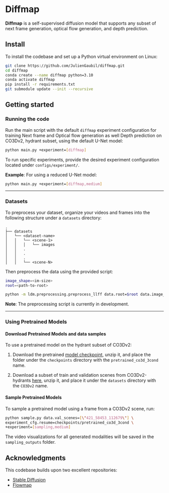 # Diffmap

**Diffmap** is a self-supervised diffusion model that supports any subset of next frame generation, optical flow generation, and depth prediction.

## Install
To install the codebase and set up a Python virtual environment on Linux:
```bash
git clone https://github.com/JulienGaubil/diffmap.git
cd diffmap
conda create --name diffmap python=3.10
conda activate diffmap
pip install -r requirements.txt
git submodule update --init --recursive
```

## Getting started

### Running the code
Run the main script with the default `diffmap` experiment configuration for training Next frame and Optical flow generation as well Depth prediction on CO3Dv2, hydrant subset, using the default U-Net model:
```bash
python main.py +experiment=[diffmap]
```

To run specific experiments, provide the desired experiment configuration located under `configs/experiment/`.

**Example**: For using a reduced U-Net model:
```bash
python main.py +experiment=[diffmap,medium]
```

---

### Datasets

To preprocess your dataset, organize your videos and frames into the following structure under a `datasets` directory:
```
.
├── datasets
│   └── <dataset-name>
│   │   └── <scene-1>
│   │   │   └── images
│   │   .
│   │   .
│   │   .
│   │   └── <scene-N>

```
Then preprocess the data using the provided script:
```bash
image_shape=<im-size>
root=<path-to-root>

python -m ldm.preprocessing.preprocess_llff data.root=$root data.image_shape=$image_shape
```
**Note**: The preprocessing script is currently in development.

---

### Using Pretrained Models

#### Download Pretrained Models and data samples
To use a pretrained model on the hydrant subset of CO3Dv2:  
1. Download the pretrained [model checkpoint](https://drive.google.com/file/d/1kozE-14kpgRlcglU_6wUjpn8L7bosdhu/view?usp=share_link), unzip it, and place the folder under the `checkpoints` directory with the `pretrained_co3d_3cond` name.

2. Download a subset of train and validation scenes from CO3Dv2-hydrants [here](https://drive.google.com/file/d/1873fQhFIfMSYMVfwF0651hHNT3bDhOFQ/view?usp=share_link), unzip it, and place it under the `datasets` directory with the `CO3Dv2` name.

#### Sample Pretrained Models
To sample a pretrained model using a frame from a CO3Dv2 scene, run:

```bash
python sample.py data.val_scenes=[\"421_58453_112679\"] \
experiment_cfg.resume=checkpoints/pretrained_co3d_3cond \
+experiment=[sampling,medium]
```
The video visualizations for all generated modalities will be saved in the `sampling_outputs` folder.



## Acknowledgments

This codebase builds upon two excellent repositories:  
- [Stable Diffusion](https://github.com/justinpinkney/stable-diffusion)  
- [Flowmap](https://github.com/dcharatan/flowmap)